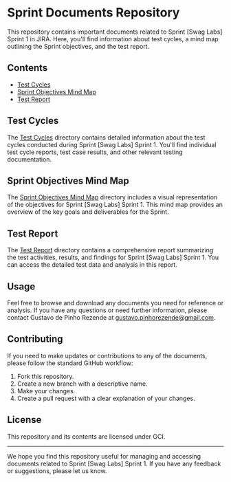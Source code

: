 # Sprint Documents Repository

This repository contains important documents related to Sprint [Swag Labs] Sprint 1 in JIRA. Here, you'll find information about test cycles, a mind map outlining the Sprint objectives, and the test report.

## Contents

- [Test Cycles](./Test%20Cycles/)
- [Sprint Objectives Mind Map](./Sprint%20Objectives%20Mind%20Map/)
- [Test Report](./Test%20Report/)

## Test Cycles

The [Test Cycles](./Test%20Cycles/) directory contains detailed information about the test cycles conducted during Sprint [Swag Labs] Sprint 1. You'll find individual test cycle reports, test case results, and other relevant testing documentation.

## Sprint Objectives Mind Map

The [Sprint Objectives Mind Map](./Sprint%20Objectives%20Mind%20Map/) directory includes a visual representation of the objectives for Sprint [Swag Labs] Sprint 1. This mind map provides an overview of the key goals and deliverables for the Sprint.

## Test Report

The [Test Report](./Test%20Report/) directory contains a comprehensive report summarizing the test activities, results, and findings for Sprint [Swag Labs] Sprint 1. You can access the detailed test data and analysis in this report.

## Usage

Feel free to browse and download any documents you need for reference or analysis. If you have any questions or need further information, please contact Gustavo de Pinho Rezende at gustavo.pinhorezende@gmail.com.

## Contributing

If you need to make updates or contributions to any of the documents, please follow the standard GitHub workflow:

1. Fork this repository.
2. Create a new branch with a descriptive name.
3. Make your changes.
4. Create a pull request with a clear explanation of your changes.

## License

This repository and its contents are licensed under GCI.

---

We hope you find this repository useful for managing and accessing documents related to Sprint [Swag Labs] Sprint 1. If you have any feedback or suggestions, please let us know.
